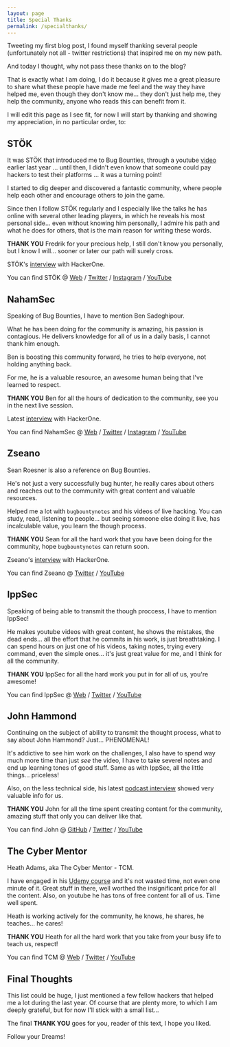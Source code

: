```yaml
---
layout: page
title: Special Thanks
permalink: /specialthanks/
---
```


Tweeting my first blog post, I found myself thanking several people (unfortunately not all - twitter restrictions) that inspired me on my new path.

And today I thought, why not pass these thanks on to the blog?

That is exactly what I am doing, I do it because it gives me a great pleasure to share what these people have made me feel and the way they have helped me, even though they don't know me... they don't just help me, they help the community, anyone who reads this can benefit from it.

I will edit this page as I see fit, for now I will start by thanking and showing my appreciation, in no particular order, to:

## STÖK

It was STÖK that introduced me to Bug Bounties, through a youtube [video](https://www.youtube.com/watch?v=CU9Iafc-Igs) earlier last year ... until then, I didn't even know that someone could pay hackers to test their platforms ... it was a turning point!

I started to dig deeper and discovered a fantastic community, where people help each other and encourage others to join the game.

Since then I follow STÖK regularly and I especially like the talks he has online with several other leading players, in which he reveals his most personal side... even without knowing him personally, I admire his path and what he does for others, that is the main reason for writing these words.

**THANK YOU** Fredrik for your precious help, I still don't know you personally, but I know I will... sooner or later our path will surely cross.

STÖK's [interview](https://www.youtube.com/watch?v=o57I-EUxl9w) with HackerOne.

You can find STÖK @ [Web](https://www.stokfredrik.com/) / [Twitter](https://twitter.com/stokfredrik) / [Instagram](https://www.instagram.com/stokfredrik/) / [YouTube](https://www.youtube.com/stokfredrik)

## NahamSec

Speaking of Bug Bounties, I have to mention Ben Sadeghipour. 

What he has been doing for the community is amazing, his passion is contagious. He delivers knowledge for all of us in a daily basis, I cannot thank him enough.

Ben is boosting this community forward, he tries to help everyone, not holding anything back.

For me, he is a valuable resource, an awesome human being that I've learned to respect.

**THANK YOU** Ben for all the hours of dedication to the community, see you in the next live session.

Latest [interview](https://www.youtube.com/watch?v=6OWEYSKUTRE) with HackerOne.

You can find NahamSec @ [Web](https://www.nahamsec.com/) / [Twitter](https://twitter.com/NahamSec) / [Instagram](https://www.instagram.com/nahamsec/) / [YouTube](https://www.youtube.com/nahamsec)

## Zseano

Sean Roesner is also a reference on Bug Bounties.

He's not just a very successfully bug hunter, he really cares about others and reaches out to the community with great content and valuable resources.

Helped me a lot with `bugbountynotes` and his videos of live hacking. You can study, read, listening to people... but seeing someone else doing it live, has incalculable value, you learn the though process.

**THANK YOU** Sean for all the hard work that you have been doing for the community, hope `bugbountynotes` can return soon.

Zseano's [interview](https://www.youtube.com/watch?v=6VAf42p30pg) with HackerOne.

You can find Zseano @ [Twitter](https://twitter.com/zseano) / [YouTube](https://www.youtube.com/c/zseano)

## IppSec

Speaking of being able to transmit the though proccess, I have to mention IppSec!

He makes youtube videos with great content, he shows the mistakes, the dead ends... all the effort that he commits in his work, is just breathtaking. I can spend hours on just one of his videos, taking notes, trying every command, even the simple ones... it's just great value for me, and I think for all the community.

**THANK YOU** IppSec for all the hard work you put in for all of us, you're awesome!

You can find IppSec @ [Web](https://ippsec.rocks/) / [Twitter](https://twitter.com/ippsec) / [YouTube](https://www.youtube.com/channel/UCa6eh7gCkpPo5XXUDfygQQA)

## John Hammond

Continuing on the subject of ability to transmit the thought process, what to say about John Hammond? Just... PHENOMENAL!

It's addictive to see him work on the challenges, I also have to spend way much more time than just _see_ the video, I have to take severel notes and end up learning tones of good stuff. Same as with IppSec, all the little things... priceless!

Also, on the less technical side, his latest [podcast interview](https://www.youtube.com/watch?v=ob7-nTpBgjQ) showed very valuable info for us.

**THANK YOU** John for all the time spent creating content for the community, amazing stuff that only you can deliver like that.

You can find John @ [GitHub](https://github.com/JohnHammond) / [Twitter](https://twitter.com/_johnhammond) / [YouTube](https://www.youtube.com/user/RootOfTheNull)

## The Cyber Mentor

Heath Adams, aka The Cyber Mentor - TCM. 

I have engaged in his [Udemy course](https://www.udemy.com/course/practical-ethical-hacking/) and it's not wasted time, not even one minute of it. Great stuff in there, well worthed the insignificant price for all the content. Also, on youtube he has tons of free content for all of us. Time well spent.

Heath is working actively for the community, he knows, he shares, he teaches... he cares! 

**THANK YOU** Heath for all the hard work that you take from your busy life to teach us, respect!

You can find TCM @ [Web](https://www.thecybermentor.com/) / [Twitter](https://twitter.com/thecybermentor) / [YouTube](https://www.youtube.com/channel/UC0ArlFuFYMpEewyRBzdLHiw)

## Final Thoughts

This list could be huge, I just mentioned a few fellow hackers that helped me a lot during the last year. Of course that are plenty more, to which I am deeply grateful, but for now I'll stick with a small list...

The final **THANK YOU** goes for you, reader of this text, I hope you liked.

Follow your Dreams!